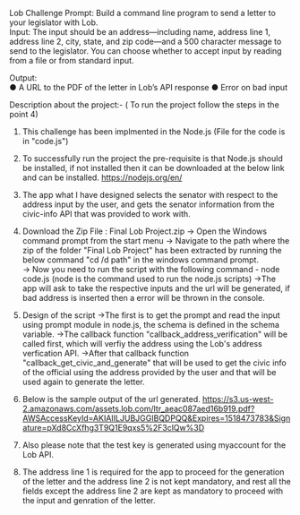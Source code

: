 Lob Challenge
Prompt: ​Build a command line program to send a letter to your legislator with Lob.  
Input:​ The input should be an address—including name, address line 1, address line 2, city, state, and zip code—and a 500 
character message to send to the legislator. You can choose whether to accept input by reading from a file or from standard input. 
 
Output:  
● A URL to the PDF of the letter in Lob’s API response 
● Error on bad input 

Description about the project:- ( To run the project follow the steps in the point 4)

1) This challenge has been implmented in the Node.js (File for the code is in "code.js")

2) To successfully run the project the pre-requisite is that Node.js should be installed, if not installed then it can be downloaded at the below link and can be installed.
   https://nodejs.org/en/ 
	
3) The app what I have designed selects the senator with respect to the address input by the user, and gets the senator information
   from the civic-info API that was provided to work with.
   
4) Download the Zip File : Final Lob Project.zip
   -> Open the Windows command prompt from the start menu
   -> Navigate to the path where the zip of the folder "Final Lob Project" has been extracted by running the below command 
      "cd /d path" in the windows command prompt.  
   -> Now you need to run the script with the following command -  node code.js
    (node is the command used to run the node.js scripts)
   ->The app will ask to take the respective inputs and the url will be generated, if bad address is inserted then a error will be thrown in the console.
   
5) Design of the script
   ->The first is to get the prompt and read the input using prompt module in node.js, the schema is defined in the schema variable.
   ->The callback function "callback_address_verification" will be called first, which will verfiy the address using the Lob's address verfication API.
   ->After that callback function "callback_get_civic_and_generate" that will be used to get the civic info of the official using the address provided by
     the user and that will be used again to generate the letter.
	 
6) Below is the sample output of the url generated.
   https://s3.us-west-2.amazonaws.com/assets.lob.com/ltr_aeac087aed16b919.pdf?AWSAccessKeyId=AKIAIILJUBJGGIBQDPQQ&Expires=1518473783&Signature=pXd8CcXfhg3T9Q1E9qxs5%2F3clQw%3D
   
7) Also please note that the test key is generated using myaccount for the Lob API.

8) The address line 1 is required for the app to proceed for the generation of the letter and the address line 2 is not kept mandatory,
   and rest all the fields except the address line 2 are kept as mandatory to proceed with the input and genration of the letter.
   

